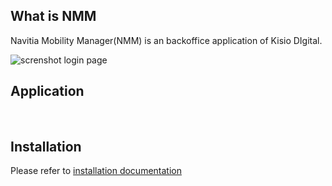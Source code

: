 

<h2>What is NMM</h2>

Navitia Mobility Manager(NMM) is an backoffice  application of Kisio DIgital.

![screnshot login page](/home/stanley/Documents/projets/interne/www/open_source/Nmmopen/docs/screenshot_nmm.png  "login page nmm")


<h2>Application</h2>
<br />




<h2>Installation</h2>

Please refer to [installation documentation](installation_nmm.md) 





